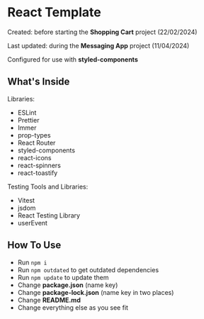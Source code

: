 # React Template

Created: before starting the **Shopping Cart** project (22/02/2024)

Last updated: during the **Messaging App** project (11/04/2024)

Configured for use with **styled-components**

## What's Inside

Libraries:

- ESLint
- Prettier
- Immer
- prop-types
- React Router
- styled-components
- react-icons
- react-spinners
- react-toastify

Testing Tools and Libraries:

- Vitest
- jsdom
- React Testing Library
- userEvent

## How To Use

- Run `npm i`
- Run `npm outdated` to get outdated dependencies
- Run `npm update` to update them
- Change **package.json** (name key)
- Change **package-lock.json** (name key in two places)
- Change **README.md**
- Change everything else as you see fit

